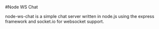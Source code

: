 #Node WS Chat

node-ws-chat is a simple chat server written in node.js using the express framework and socket.io for websocket support.